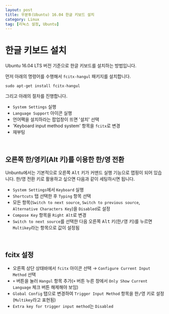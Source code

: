 ```yaml
---
layout: post
title: 우분투(Ubuntu) 16.04 한글 키보드 설치
category: Linux
tag: [리눅스 설정, Ubuntu]
---
```

# 한글 키보드 설치

Ubuntu 16.04 LTS 버전 기준으로 한글 키보드를 설치하는 방법입니다.

먼저 아래의 명령어를 수행해서 `fcitx-hangul` 패키지를 설치합니다.

~~~
sudo apt-get install fcitx-hangul
~~~

그리고 아래의 절차를 진행합니다.

* `System Settings` 실행
* `Language Support` 아이콘 실행
* 언어팩을 설치하라는 팝업창이 뜨면 '설치' 선택
* 'Keyboard input method system' 항목을 `fcitx`로 변경
* 재부팅

<br>

## 오른쪽 한/영키(Alt 키)를 이용한 한/영 전환

Unbuntu에서는 기본적으로 오른쪽 <kbd>Alt</kbd> 키가 커맨드 실행 기능으로 맵핑이 되어 있습니다. 한/영 전환 키로 활용하고 싶으면 다음과 같이 세팅하시면 됩니다.

* `System Settings`에서 `Keyboard` 실행
* `Shortcuts` 탭 선택한 후 `Typing` 항목 선택
* 모든 항목(`Switch to next source`, `Switch to previous source`, `Alternative Characters Key`)을 `Disabled`로 설정
* `Compose Key` 항목을 `Right Alt`로 변경
* `Switch to next source`를 선택한 다음 오른쪽 <kbd>Alt</kbd> 키(<kbd>한/영</kbd> 키)를 누르면 `Multikey`라는 항목으로 값이 설정됨

<br>

## fcitx 설정

* 오른쪽 상단 상태바에서 `fcitx` 아이콘 선택 → `Configure Current Input Method` 선택
* `+` 버튼을 눌러 `Hangul` 항목 추가(`+` 버튼 누른 창에서 `Only Show Current Language` 체크 버튼 해제해야 보임)
* `Global Config` 탭으로 변경하여 `Trigger Input Method` 항목을 <kbd>한/영</kbd> 키로 설정(`Multikey`라고 표현됨)
* `Extra key for trigger input method`는 `Disabled`
